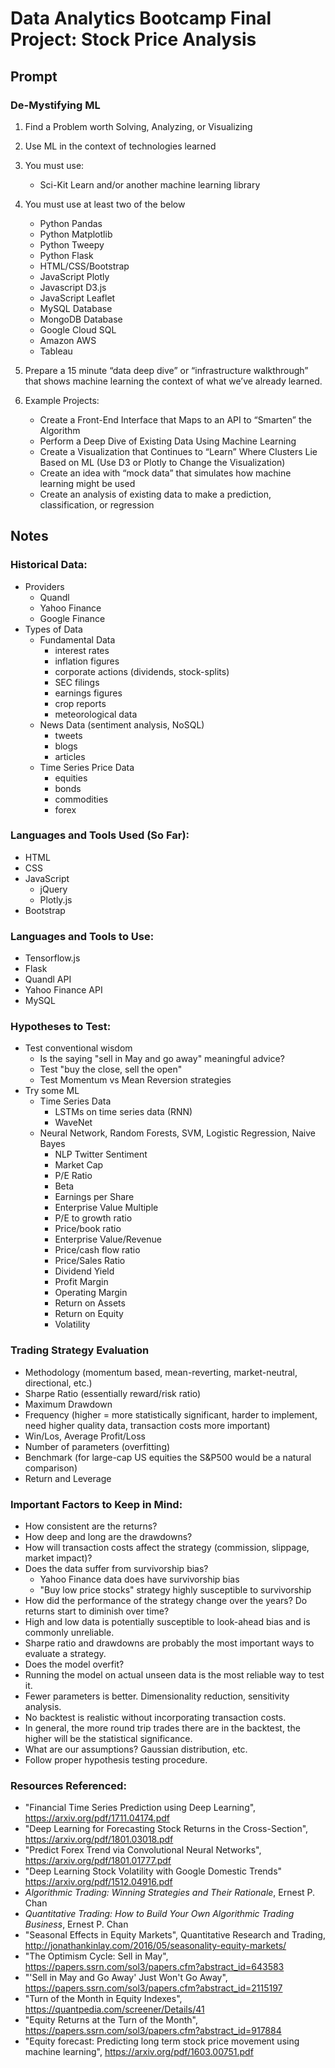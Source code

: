 # Data Analytics Bootcamp Final Project: Stock Price Analysis

## Prompt

### De-Mystifying ML

1. Find a Problem worth Solving, Analyzing, or Visualizing

2. Use ML in the context of technologies learned

3. You must use:
    * Sci-Kit Learn and/or another machine learning library

4. You must use at least two of the below
    * Python Pandas
    * Python Matplotlib
    * Python Tweepy
    * Python Flask
    * HTML/CSS/Bootstrap
    * JavaScript Plotly
    * Javascript D3.js
    * JavaScript Leaflet
    * MySQL Database
    * MongoDB Database
    * Google Cloud SQL
    * Amazon AWS
    * Tableau

5. Prepare a 15 minute “data deep dive” or “infrastructure walkthrough” that shows machine learning the context of what we’ve already learned.

6. Example Projects:
    * Create a Front-End Interface that Maps to an API to “Smarten” the Algorithm
    * Perform a Deep Dive of Existing Data Using Machine Learning
    * Create a Visualization that Continues to “Learn” Where Clusters Lie Based on ML (Use D3 or Plotly to Change the Visualization)
    * Create an idea with “mock data” that simulates how machine learning might be used
    * Create an analysis of existing data to make a prediction, classification, or regression


## Notes

### Historical Data:
- Providers
    - Quandl
    - Yahoo Finance
    - Google Finance
- Types of Data
    - Fundamental Data
        - interest rates
        - inflation figures
        - corporate actions (dividends, stock-splits)
        - SEC filings
        - earnings figures
        - crop reports
        - meteorological data
    - News Data (sentiment analysis, NoSQL)
        - tweets
        - blogs
        - articles
    - Time Series Price Data
        - equities
        - bonds
        - commodities
        - forex

### Languages and Tools Used (So Far):
- HTML
- CSS
- JavaScript
    - jQuery
    - Plotly.js
- Bootstrap

### Languages and Tools to Use:
- Tensorflow.js
- Flask
- Quandl API
- Yahoo Finance API
- MySQL

### Hypotheses to Test:
- Test conventional wisdom
    - Is the saying "sell in May and go away" meaningful advice?
    - Test "buy the close, sell the open"
    - Test Momentum vs Mean Reversion strategies
- Try some ML
    - Time Series Data
        - LSTMs on time series data (RNN)
        - WaveNet
    - Neural Network, Random Forests, SVM, Logistic Regression, Naive Bayes
        - NLP Twitter Sentiment
        - Market Cap
        - P/E Ratio
        - Beta
        - Earnings per Share
        - Enterprise Value Multiple
        - P/E to growth ratio
        - Price/book ratio
        - Enterprise Value/Revenue
        - Price/cash flow ratio
        - Price/Sales Ratio
        - Dividend Yield
        - Profit Margin
        - Operating Margin
        - Return on Assets
        - Return on Equity
        - Volatility

### Trading Strategy Evaluation
- Methodology (momentum based, mean-reverting, market-neutral, directional, etc.)
- Sharpe Ratio (essentially reward/risk ratio)
- Maximum Drawdown
- Frequency (higher = more statistically significant, harder to implement, need higher quality data, transaction costs more important)
- Win/Los, Average Profit/Loss
- Number of parameters (overfitting)
- Benchmark (for large-cap US equities the S&P500 would be a natural comparison)
- Return and Leverage

### Important Factors to Keep in Mind:
- How consistent are the returns?
- How deep and long are the drawdowns?
- How will transaction costs affect the strategy (commission, slippage, market impact)?
- Does the data suffer from survivorship bias?
    - Yahoo Finance data does have survivorship bias
    - "Buy low price stocks" strategy highly susceptible to survivorship
- How did the performance of the strategy change over the years? Do returns start to diminish over time?
- High and low data is potentially susceptible to look-ahead bias and is commonly unreliable.
- Sharpe ratio and drawdowns are probably the most important ways to evaluate a strategy.
- Does the model overfit?
- Running the model on actual unseen data is the most reliable way to test it.
- Fewer parameters is better. Dimensionality reduction, sensitivity analysis.
- No backtest is realistic without incorporating transaction costs.
- In general, the more round trip trades there are in the backtest, the higher will be the statistical significance.
- What are our assumptions? Gaussian distribution, etc.
- Follow proper hypothesis testing procedure.

### Resources Referenced:
- "Financial Time Series Prediction using Deep Learning", https://arxiv.org/pdf/1711.04174.pdf
- "Deep Learning for Forecasting Stock Returns in the Cross-Section", https://arxiv.org/pdf/1801.03018.pdf
- "Predict Forex Trend via Convolutional Neural Networks", https://arxiv.org/pdf/1801.01777.pdf
- "Deep Learning Stock Volatility with Google Domestic Trends" https://arxiv.org/pdf/1512.04916.pdf
- *Algorithmic Trading: Winning Strategies and Their Rationale*, Ernest P. Chan
- *Quantitative Trading: How to Build Your Own Algorithmic Trading Business*, Ernest P. Chan
- "Seasonal Effects in Equity Markets", Quantitative Research and Trading,  http://jonathankinlay.com/2016/05/seasonality-equity-markets/
- "The Optimism Cycle: Sell in May", https://papers.ssrn.com/sol3/papers.cfm?abstract_id=643583
- "'Sell in May and Go Away' Just Won't Go Away", https://papers.ssrn.com/sol3/papers.cfm?abstract_id=2115197
- "Turn of the Month in Equity Indexes", https://quantpedia.com/screener/Details/41
- "Equity Returns at the Turn of the Month", https://papers.ssrn.com/sol3/papers.cfm?abstract_id=917884
- "Equity forecast: Predicting long term stock price movement using machine learning", https://arxiv.org/pdf/1603.00751.pdf
